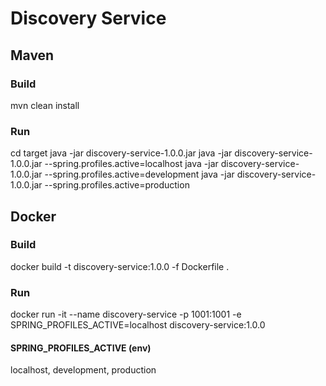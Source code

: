 # Discovery Service

## Maven
### Build
mvn clean install
### Run
cd target
java -jar discovery-service-1.0.0.jar
java -jar discovery-service-1.0.0.jar --spring.profiles.active=localhost
java -jar discovery-service-1.0.0.jar --spring.profiles.active=development
java -jar discovery-service-1.0.0.jar --spring.profiles.active=production

## Docker
### Build
docker build -t discovery-service:1.0.0 -f Dockerfile .

### Run
docker run -it --name discovery-service -p 1001:1001 -e SPRING_PROFILES_ACTIVE=localhost discovery-service:1.0.0

#### SPRING_PROFILES_ACTIVE (env)
localhost, development, production